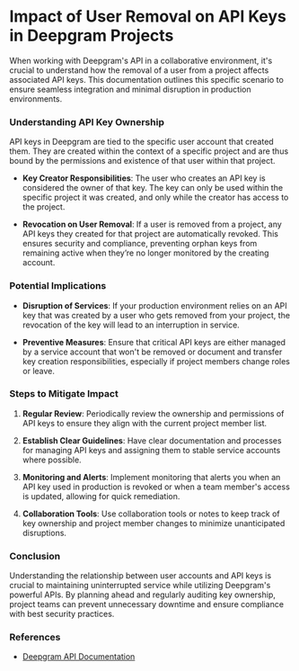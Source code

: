 # Impact of User Removal on API Keys in Deepgram Projects

When working with Deepgram's API in a collaborative environment, it's crucial to understand how the removal of a user from a project affects associated API keys. This documentation outlines this specific scenario to ensure seamless integration and minimal disruption in production environments.

### Understanding API Key Ownership

API keys in Deepgram are tied to the specific user account that created them. They are created within the context of a specific project and are thus bound by the permissions and existence of that user within that project.

- **Key Creator Responsibilities**: The user who creates an API key is considered the owner of that key. The key can only be used within the specific project it was created, and only while the creator has access to the project.

- **Revocation on User Removal**: If a user is removed from a project, any API keys they created for that project are automatically revoked. This ensures security and compliance, preventing orphan keys from remaining active when they’re no longer monitored by the creating account.

### Potential Implications

- **Disruption of Services**: If your production environment relies on an API key that was created by a user who gets removed from your project, the revocation of the key will lead to an interruption in service.

- **Preventive Measures**: Ensure that critical API keys are either managed by a service account that won't be removed or document and transfer key creation responsibilities, especially if project members change roles or leave.

### Steps to Mitigate Impact

1. **Regular Review**: Periodically review the ownership and permissions of API keys to ensure they align with the current project member list.

2. **Establish Clear Guidelines**: Have clear documentation and processes for managing API keys and assigning them to stable service accounts where possible.

3. **Monitoring and Alerts**: Implement monitoring that alerts you when an API key used in production is revoked or when a team member's access is updated, allowing for quick remediation.

4. **Collaboration Tools**: Use collaboration tools or notes to keep track of key ownership and project member changes to minimize unanticipated disruptions.

### Conclusion

Understanding the relationship between user accounts and API keys is crucial to maintaining uninterrupted service while utilizing Deepgram's powerful APIs. By planning ahead and regularly auditing key ownership, project teams can prevent unnecessary downtime and ensure compliance with best security practices.

### References

- [Deepgram API Documentation](https://developers.deepgram.com/docs/managing-projects#manage-api-keys)